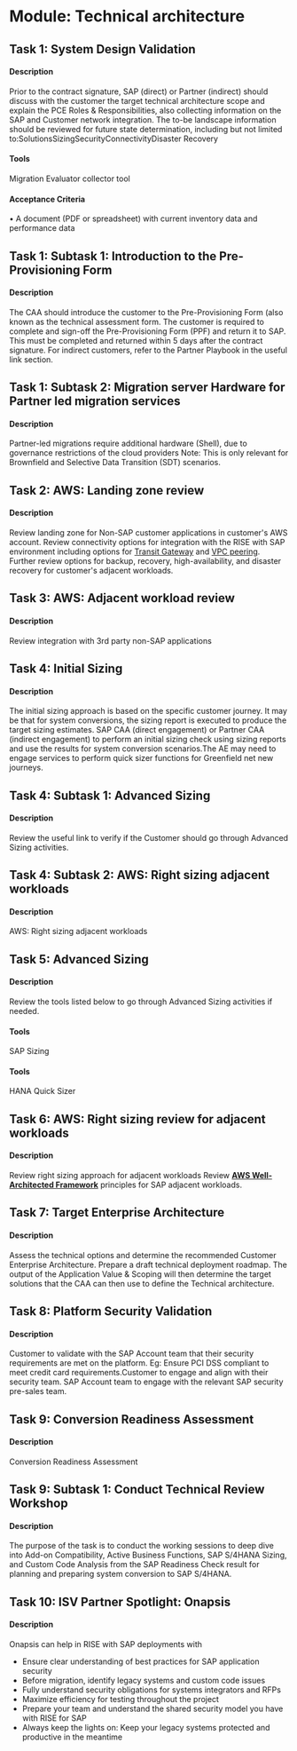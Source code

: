 
# Module: Technical architecture
## Task 1: System Design Validation
#### Description
Prior to the contract signature, SAP (direct) or Partner (indirect) should discuss with the customer the target technical architecture scope and explain the PCE Roles & Responsibilities, also collecting information on the SAP and Customer network integration. The to-be landscape information should be reviewed for future state determination, including but not limited to:SolutionsSizingSecurityConnectivityDisaster Recovery

#### Tools
Migration Evaluator collector tool
#### Acceptance Criteria
• A document (PDF or spreadsheet) with current inventory data and performance data
## Task 1: Subtask 1: Introduction to the Pre-Provisioning Form
#### Description
The CAA should introduce the customer to the Pre-Provisioning Form (also known as the technical assessment form. The customer is required to complete and sign-off the Pre-Provisioning Form (PPF) and return it to SAP. This must be completed and returned within 5 days after the contract signature. For indirect customers, refer to the Partner Playbook in the useful link section.

## Task 1: Subtask 2: Migration server Hardware for Partner led migration services
#### Description
Partner-led migrations require additional hardware (Shell), due to governance restrictions of the cloud providers
Note: This is only relevant for Brownfield and Selective Data Transition (SDT) scenarios.

## Task 2: AWS: Landing zone review
#### Description
Review landing zone for Non-SAP customer applications in customer's AWS account. Review connectivity options for integration with the RISE with SAP environment including options for [Transit Gateway](https://aws.amazon.com/transit-gateway/) and [VPC peering](https://docs.aws.amazon.com/vpc/latest/peering/what-is-vpc-peering.html). 
Further review options for backup, recovery, high-availability, and disaster recovery for customer's adjacent workloads. 

## Task 3: AWS: Adjacent workload review
#### Description
Review integration with 3rd party non-SAP applications 

## Task 4: Initial Sizing
#### Description
The initial sizing approach is based on the specific customer journey. It may be that for system conversions, the sizing report is executed to produce the target sizing estimates. SAP CAA (direct engagement) or Partner CAA (indirect engagement) to perform an initial sizing check using sizing reports and use the results for system conversion scenarios.The AE may need to engage services to perform quick sizer functions for Greenfield net new journeys.

## Task 4: Subtask 1: Advanced Sizing
#### Description
Review the useful link to verify if the Customer should go through Advanced Sizing activities.

## Task 4: Subtask 2: AWS: Right sizing adjacent workloads
#### Description
AWS: Right sizing adjacent workloads
## Task 5: Advanced Sizing
#### Description
Review the tools listed below to go through Advanced Sizing activities if needed.

#### Tools
SAP Sizing
#### Tools
HANA Quick Sizer
## Task 6: AWS: Right sizing review for adjacent workloads
#### Description
Review right sizing approach for adjacent workloads 
Review **[AWS Well-Architected Framework](https://aws.amazon.com/architecture/well-architected/)** principles for SAP adjacent workloads.

## Task 7: Target Enterprise Architecture
#### Description
Assess the technical options and determine the recommended Customer Enterprise Architecture. Prepare a draft technical deployment roadmap. The output of the Application Value & Scoping will then determine the target solutions that the CAA can then use to define the Technical architecture.

## Task 8: Platform Security Validation
#### Description
Customer to validate with the SAP Account team that their security requirements are met on the platform. Eg: Ensure PCI DSS compliant to meet credit card requirements.Customer to engage and align with their security team. SAP Account team to engage with the relevant SAP security pre-sales team.
## Task 9: Conversion Readiness Assessment
#### Description
Conversion Readiness Assessment
## Task 9: Subtask 1: Conduct Technical Review Workshop
#### Description
The purpose of the task is to conduct the working sessions to deep dive into Add-on Compatibility, Active Business Functions, SAP S/4HANA Sizing, and Custom Code Analysis from the SAP Readiness Check result for planning and preparing system conversion to SAP S/4HANA.
## Task 10: ISV Partner Spotlight: Onapsis
#### Description
Onapsis can help in RISE with SAP deployments with
* Ensure clear understanding of best practices for SAP application security
* Before migration, identify legacy systems and custom code issues
* Fully understand security obligations for systems integrators and RFPs
* Maximize efficiency for testing throughout the project
* Prepare your team and understand the shared security model you have with RISE for SAP
* Always keep the lights on: Keep your legacy systems protected and productive in the meantime